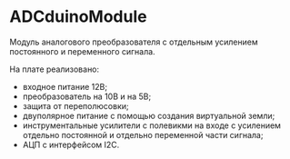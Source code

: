 # ADCduinoModule
Модуль аналогового преобразователя с отдельным усилением постоянного и переменного сигнала.

На плате реализовано:
- входное питание 12В;
- преобразователь на 10В и на 5В;
- защита от переполюсовки;
- двуполярное питание с помощью создания виртуальной земли;
- инструментальные усилители с полевикми на входе с усилением отдельно постоянной и отдельно переменной части сигнала;
- АЦП с интерфейсом I2C.

